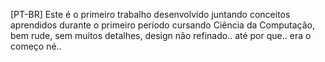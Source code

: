 [PT-BR] Este é o primeiro trabalho desenvolvido juntando conceitos aprendidos durante o primeiro período cursando Ciência da Computação, bem rude, sem muitos detalhes, design não refinado.. até por que.. era o começo né..
